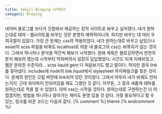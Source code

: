 ```yaml
---
title: Jekyll Bloging 시작하기
categori: Bloging
---
```


네이버 블로그를 쓰다가 깃헙에서 제공하는 정적 사이트로 바꾸고 싶어졌다. 
내가 원하는대로 테마 - 웹사이트를 바꾸는 것은 분명히 매력적이니까.
하지만 바꾸는 데 여러 우여곡절이 있었다.
가장 큰 문제는 css의 적용이었다. 내가 원하는대로 바꾸고 싶었으나 asset의 scss 파일을 바꿔도 localhost로 띄운 내 블로그의 css는 바뀌지가 않는 것이다.
그래서 하나하나 분석을 약간씩 해보기 시작했다. 원래 계획은 블로깅하면서 천천히 분석 해보려 했는데 시작부터 막혀버려서 굉장히 답답했었다. 시간도 되게 지체되었고.
웹은 문외한 수준이라... scss liquid gem 다 처음보기도 했고 말이다.
하지만 결국 link를 찾아냈다. includes에  node의 link.liquid에서 stylesheet 하이퍼링크를 찾은 것이다. 
문제의 원인은 깃헙 버전에 link되어 있던 것이었다. 그래서 아무리 내가 바꿔도 안되는거지. 근데 와이파이 안되어있을 때도 그랬던 것 같다. 
아무튼, 그 결과 새롭게 테마를 원하는대로 적용 할 수 있었다. 아마 css는 시작일 것이다. 원하는대로 구현하는건 더 어렵겠지만, 방법을 하나하나 알아가는 재미도 분명 있을 것 같다.
가장 중요하다고 할 수 있는, 링크를 바꾼 코드는 다음과 같다.
{% comment %} theme {% endcomment %}
<link rel="stylesheet" href="/assets/css/theme.css">